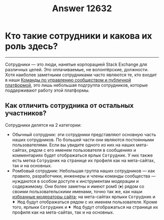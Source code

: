 ﻿---
title: "Answer 12632"
se.owner.user_id: 339283
se.owner.display_name: "nomnoms12"
se.owner.link: "https://ru.meta.stackoverflow.com/users/339283/nomnoms12"
se.answer_id: 12632
se.question_id: 12631
se.post_type: answer
se.is_accepted: False
---
<h1>Кто такие сотрудники и какова их роль здесь?</h1>
<hr />
<p>Сотрудники — это люди, нанятые корпорацией Stack Exchange для различных целей. Это оплачиваемые, не волонтёрские, должности. Хотя наиболее заметными сотрудниками часто являются те, кто входит в наши <a href="https://meta.stackexchange.com/questions/349266/the-community-teams-stack-exchange-and-how-we-work-together">Команды по управлению сообществом и публичной платформой</a>, это лишь небольшая подгруппа сотрудников, которые поддерживают работу этой платформы.</p>
<h2>Как отличить сотрудника от остальных участников?</h2>
<p>Сотрудники делятся на 2 категории:</p>
<ul>
<li>Обычный сотрудник: эти сотрудники представляют основную часть наших
сотрудников. По большей части они являются постоянными
пользователями. Если вы увидите одного из них на наших мета-сайтах,
рядом с его именем пользователя в сообщениях и комментариях будет
отображаться ярлык <kbd>Сотрудник</kbd>. У них также есть метка <kbd>Сотрудник</kbd> на
странице их профиля как на мета-сайтах, так и на основных.</li>
<li>Ромбовый сотрудник: Небольшая группа наших сотрудников — как правило,
разработчики, инженеры и члены команды сообщества — нуждаются в
особом доступе к инструментам модерации и содержимому. Они более
заметны и имеют ромб (♦) рядом со своими пользовательскими именами, точно
так же, как наши <a href="https://ru.stackoverflow.com/help/site-moderators">избранные модераторы сайта</a>; на мета-сайтах
ярлыки <kbd>Сотрудник</kbd> и <kbd>♦ Мод</kbd> будут отображаться рядом с их именем
пользователя. Кроме того, ярлыки <kbd>Сотрудник</kbd> и <kbd>♦ Мод</kbd> будут
отображаться на странице их профиля как на мета-сайтах, так и на
основных.</li>
</ul>
